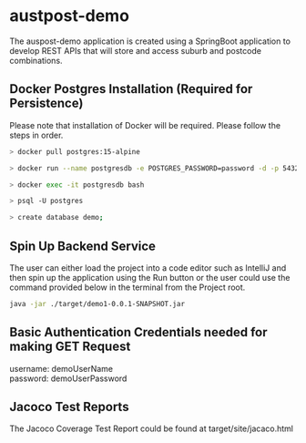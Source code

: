 # austpost-demo

The auspost-demo application is created using a SpringBoot application to develop REST APIs that will store and access suburb and postcode combinations.

## Docker Postgres Installation (Required for Persistence)

Please note that installation of Docker will be required. Please follow the steps in order.

```bash
> docker pull postgres:15-alpine

> docker run --name postgresdb -e POSTGRES_PASSWORD=password -d -p 5432:5432 postgres:15-alpine

> docker exec -it postgresdb bash

> psql -U postgres

> create database demo;
```

## Spin Up Backend Service
The user can either load the project into a code editor such as IntelliJ and then spin up the application using the Run button or the user could use the command provided below in the terminal from the Project root.
```bash
java -jar ./target/demo1-0.0.1-SNAPSHOT.jar
```

## Basic Authentication Credentials needed for making GET Request
username: demoUserName <br/>
password: demoUserPassword

## Jacoco Test Reports
The Jacoco Coverage Test Report could be found at target/site/jacaco.html